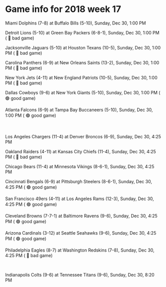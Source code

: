 # Game info for 2018 week 17

Miami Dolphins (7-8) at Buffalo Bills (5-10), Sunday, Dec 30, 1:00 PM

Detroit Lions (5-10) at Green Bay Packers (6-8-1), Sunday, Dec 30, 1:00 PM (	:red_circle: bad game)

Jacksonville Jaguars (5-10) at Houston Texans (10-5), Sunday, Dec 30, 1:00 PM (	:red_circle: bad game)

Carolina Panthers (6-9) at New Orleans Saints (13-2), Sunday, Dec 30, 1:00 PM (	:red_circle: bad game)

New York Jets (4-11) at New England Patriots (10-5), Sunday, Dec 30, 1:00 PM (	:red_circle: bad game)

Dallas Cowboys (9-6) at New York Giants (5-10), Sunday, Dec 30, 1:00 PM (	:green_circle: good game)

Atlanta Falcons (6-9) at Tampa Bay Buccaneers (5-10), Sunday, Dec 30, 1:00 PM (	:green_circle: good game)


<br/>

Los Angeles Chargers (11-4) at Denver Broncos (6-9), Sunday, Dec 30, 4:25 PM

Oakland Raiders (4-11) at Kansas City Chiefs (11-4), Sunday, Dec 30, 4:25 PM (	:red_circle: bad game)

Chicago Bears (11-4) at Minnesota Vikings (8-6-1), Sunday, Dec 30, 4:25 PM

Cincinnati Bengals (6-9) at Pittsburgh Steelers (8-6-1), Sunday, Dec 30, 4:25 PM (	:green_circle: good game)

San Francisco 49ers (4-11) at Los Angeles Rams (12-3), Sunday, Dec 30, 4:25 PM (	:green_circle: good game)

Cleveland Browns (7-7-1) at Baltimore Ravens (9-6), Sunday, Dec 30, 4:25 PM (	:green_circle: good game)

Arizona Cardinals (3-12) at Seattle Seahawks (9-6), Sunday, Dec 30, 4:25 PM (	:green_circle: good game)

Philadelphia Eagles (8-7) at Washington Redskins (7-8), Sunday, Dec 30, 4:25 PM (	:red_circle: bad game)


<br/>

Indianapolis Colts (9-6) at Tennessee Titans (9-6), Sunday, Dec 30, 8:20 PM

